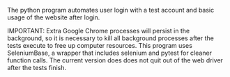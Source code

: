 The python program automates user login with a test account and basic usage of the website after login.

IMPORTANT: Extra Google Chrome processes will persist in the background, so it is necessary to kill all background processes after the tests execute to free up computer resources. This program uses SeleniumBase, a wrapper that includes selenium and pytest for cleaner function calls. The current version does does not quit out of the web driver after the tests finish.
